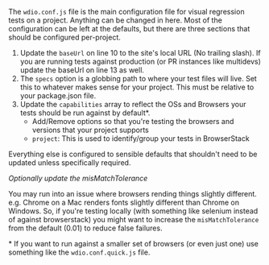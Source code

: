 The `wdio.conf.js` file is the main configuration file for visual regression tests on a project. Anything can be changed in here. Most of the configuration can be left at the defaults, but there are three sections that should be configured per-project.

1. Update the `baseUrl` on line 10 to the site's local URL (No trailing slash). If you are running tests against production (or PR instances like multidevs) update the baseUrl on line 13 as well.
2. The `specs` option is a globbing path to where your test files will live. Set this to whatever makes sense for your project. This must be relative to your package.json file.
3. Update the `capabilities` array to reflect the OSs and Browsers your tests should be run against by default&ast;.
    - Add/Remove options so that you're testing the browsers and versions that your project supports
    - `project`: This is used to identify/group your tests in BrowserStack

Everything else is configured to sensible defaults that shouldn't need to be updated unless specifically required.

*Optionally update the misMatchTolerance*

You may run into an issue where browsers rending things slightly different. e.g. Chrome on a Mac renders fonts slightly different than Chrome on Windows. So, if you're testing locally (with something like selenium instead of against browserstack) you might want to increase the `misMatchTolerance` from the default (0.01) to reduce false failures.

&ast; If you want to run against a smaller set of browsers (or even just one) use something like the `wdio.conf.quick.js` file.
